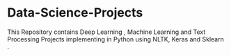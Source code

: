 # Data-Science-Projects
This Repository contains Deep Learning , Machine Learning and  Text Processing Projects implementing in Python using NLTK, Keras and Sklearn .
